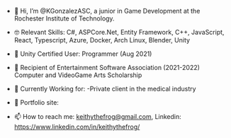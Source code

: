 - 👋 Hi, I’m @KGonzalezASC, a junior in Game Development at the  Rochester Institute of Technology. 
- 🤓 Relevant Skills:
       C#, ASPCore.Net, Entity Framework, C++, JavaScript, React, Typescript, Azure, Docker, Arch Linux, Blender, Unity
- 🏅 Unity Certified User: Programmer (Aug 2021) 
- 🏅 Recipient of Entertainment Software Association (2021-2022) Computer and VideoGame Arts Scholarship 
- 👻 Currently Working for:
       -Private client in the medical industry
      
- 🤠 Portfolio site: 


- 📫 How to reach me:  keithythefrog@gmail.com, Linkedin:  https://www.linkedin.com/in/keithythefrog/

<!---
KGonzalezASC/KGonzalezASC is a ✨ special ✨ repository because its `README.md` (this file) appears on your GitHub profile.
You can click the Preview link to take a look at your changes.
--->
